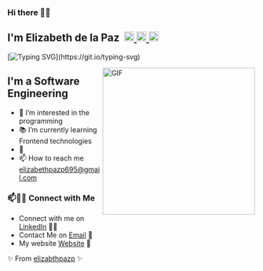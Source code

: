 ### Hi there 👋🏼
<h2> I'm Elizabeth de la Paz &#8203 &#8203
	<a href="https://t.me/elizabthpazp">
		<img width="20px" src="https://simpleicons.now.sh/telegram/4c5861" />
	</a>
	<a href="https://www.linkedin.com/in/elizabeth-de-la-paz-portal-4b864b209/">
		<img width="20px" src="https://simpleicons.now.sh/linkedin/4c5861" />
	</a>
  <a href="https://elizabthpazp.github.io">
		<img width="20px" src="https://simpleicons.now.sh/website/4c5861" />
	</a>
</h2>

 [![Typing SVG](https://readme-typing-svg.herokuapp.com?duration=2000&center=true&width=450&lines=Welcome+to+my+Github+Page!;I'm+a+Software+Engineer;and+Frontend+Developer;I+love+the+programming;I'm+always+expanding+my+tech+skills!)](https://git.io/typing-svg)


<img align="right" alt="GIF" height="300px" width="310px" src="https://media.giphy.com/media/Ho8klqe5oPLa8g6BNe/giphy.gif" href="https://elizabthpazp.github.io"/>

## I'm a Software Engineering 

- 👀 I’m interested in the programming
- 📚 I’m currently learning Frontend technologies
- 💞️ 
- 📫 How to reach me  elizabethpazp695@gmail.com

<!---
elizabthpazp/elizabthpazp is a ✨ special ✨ repository because its `README.md` (this file) appears on your GitHub profile.
You can click the Preview link to take a look at your changes.
--->

### 📫🤝🏻 Connect with Me

 - Connect with me on [LinkedIn](https://www.linkedin.com/in/elizabeth-de-la-paz-portal-4b864b209/) 👩‍💻
 - Contact Me on [Email](elizabethpazp695@gmail.com) 💌
 - My website [Website](https://elizabthpazp.github.io) 💜






 ✨ From [elizabthpazp](https://github.com/elizabthpazp) ✨
